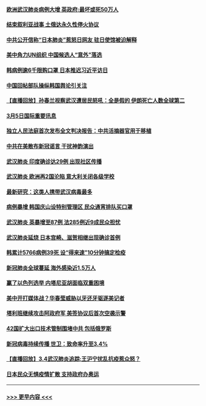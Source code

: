 #### [欧洲武汉肺炎病例大增 英政府:最坏或死50万人](../pages/prog202/a102792740.md?t=03060602) 
#### [结束叙利亚战事 土俄达永久性停火协议](../pages/prog202/a102792768.md?t=03060602) 
#### [中共公开信称“日本肺炎”惹怒日网友  驻日使馆被迫解释](../pages/prog202/a102792702.md?t=03060602) 
#### [美中角力UN组织 中国候选人“意外”落选](../pages/prog202/a102792651.md?t=03060602) 
#### [韩病例逾6千限购口罩 日本推迟习近平访日](../pages/prog202/a102792657.md?t=03060602) 
#### [中国回帖部队操纵韩国舆论引关注](../pages/prog202/a102792604.md?t=03060602) 
#### [【直播回放】孙春兰视察武汉遭居民怒吼：全是假的 伊朗死亡人数全球第二](../pages/prog202/a102792487.md?t=03060602) 
#### [3月5日国际重要讯息](../pages/prog202/a102792420.md?t=03060602) 
#### [独立人民法庭首次发布全文判决报告：中共活摘器官用于移植](../pages/prog202/a102792401.md?t=03060602) 
#### [中共在美散布新冠谣言 干扰神韵演出](../pages/prog202/a102792386.md?t=03060602) 
#### [武汉肺炎 印度确诊达29例 出现社区传播](../pages/prog202/a102792349.md?t=03060602) 
#### [武汉肺炎 欧洲再2国沦陷 意大利关闭各级学校](../pages/prog202/a102792333.md?t=03060602) 
#### [最新研究：这类人携带武汉病毒最多](../pages/prog202/a102792332.md?t=03060602) 
#### [病例暴增 韩国庆山设特别管理区 民众通宵排队买口罩](../pages/prog202/a102792310.md?t=03060602) 
#### [武汉肺炎 英暴增至87例 法285例近9成民众担忧](../pages/prog202/a102792200.md?t=03060602) 
#### [武汉肺炎延烧 日本宫崎、滋贺相继出现确诊首例](../pages/prog202/a102792170.md?t=03060602) 
#### [韩累计5766病例39死 设“得来速”10分钟搞定检疫](../pages/prog202/a102792109.md?t=03060602) 
#### [新冠肺炎全球蔓延 海外感染近1.5万人](../pages/prog202/a102792022.md?t=03060602) 
#### [赢了以色列选举 内塔尼亚胡面临双重困境](../pages/prog202/a102792017.md?t=03060602) 
#### [美中开打媒体战？华春莹威胁以牙还牙驱逐美记者](../pages/prog202/a102791898.md?t=03060602) 
#### [塔利班继续攻击阿政府军 美签协议后首次空袭示警](../pages/prog202/a102791905.md?t=03060602) 
#### [42国扩大出口技术管制围堵中共 包括俄罗斯](../pages/prog202/a102791820.md?t=03060602) 
#### [新冠病毒持续传播 世卫：致命率升至3.4%](../pages/prog202/a102791822.md?t=03060602) 
#### [【直播回放】3.4武汉肺炎追踪:王沪宁扰乱抗疫惹众怒？](../pages/prog202/a102789799.md?t=03060602) 
#### [日本民众无惧疫情扩散 支持政府办奥运](../pages/prog202/a102791580.md?t=03060602) 

----
#### [ >>> 更早内容 <<< ](../indexes/prog202-earlier.md)
